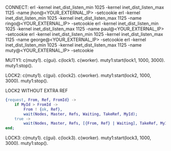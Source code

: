 CONNECT:
erl -kernel inet_dist_listen_min 1025 -kernel inet_dist_listen_max 1125 -name jhon@<YOUR_EXTERNAL_IP> -setcookie <PASSWORD>
erl -kernel inet_dist_listen_min 1025 -kernel inet_dist_listen_max 1125 -name ringo@<YOUR_EXTERNAL_IP> -setcookie <PASSWORD>
erl -kernel inet_dist_listen_min 1025 -kernel inet_dist_listen_max 1125 -name paul@<YOUR_EXTERNAL_IP> -setcookie <PASSWORD>
erl -kernel inet_dist_listen_min 1025 -kernel inet_dist_listen_max 1125 -name george@<YOUR_EXTERNAL_IP> -setcookie <PASSWORD>
erl -kernel inet_dist_listen_min 1025 -kernel inet_dist_listen_max 1125 -name muty@<YOUR_EXTERNAL_IP> -setcookie <PASSWORD>

MUTY1:
c(muty1).
c(gui).
c(lock1).
c(worker).
muty1:start(lock1, 1000, 3000).
muty1:stop().

LOCK2:
c(muty1).
c(gui).
c(lock2).
c(worker).
muty1:start(lock2, 1000, 3000).
muty1:stop().

LOCK2 WITHOUT EXTRA REF

```erlang
{request, From, Ref, FromId} ->
    if MyId > FromId ->
        From ! {ok, Ref},
        wait(Nodes, Master, Refs, Waiting, TakeRef, MyId);
    true ->
        wait(Nodes, Master, Refs, [{From, Ref} | Waiting], TakeRef, MyId)
end;
```

LOCK3:
c(muty1).
c(gui).
c(lock3).
c(worker).
muty1:start(lock3, 1000, 3000).
muty1:stop().
